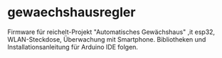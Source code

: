 # gewaechshausregler
Firmware für reichelt-Projekt "Automatisches Gewächshaus" ,it esp32, WLAN-Steckdose, Überwachung mit Smartphone.
Bibliotheken und Installationsanleitung für Arduino IDE folgen.
